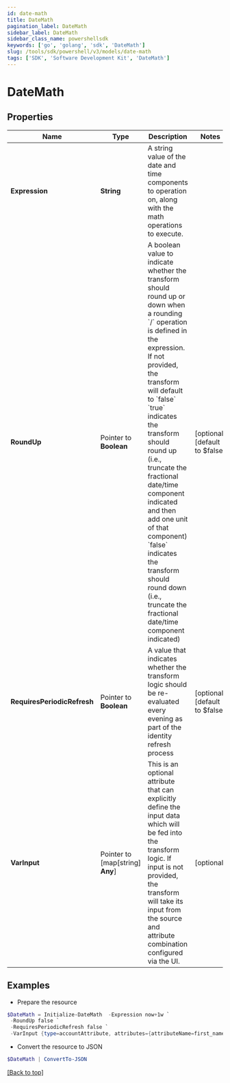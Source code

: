 ```yaml
---
id: date-math
title: DateMath
pagination_label: DateMath
sidebar_label: DateMath
sidebar_class_name: powershellsdk
keywords: ['go', 'golang', 'sdk', 'DateMath'] 
slug: /tools/sdk/powershell/v3/models/date-math
tags: ['SDK', 'Software Development Kit', 'DateMath']
---
```



# DateMath

## Properties

Name | Type | Description | Notes
------------ | ------------- | ------------- | -------------
**Expression** |  **String** | A string value of the date and time components to operation on, along with the math operations to execute.  | 
**RoundUp** |  Pointer to **Boolean** | A boolean value to indicate whether the transform should round up or down when a rounding &#x60;/&#x60; operation is defined in the expression.    If not provided, the transform will default to &#x60;false&#x60;   &#x60;true&#x60; indicates the transform should round up (i.e., truncate the fractional date/time component indicated and then add one unit of that component)   &#x60;false&#x60; indicates the transform should round down (i.e., truncate the fractional date/time component indicated)  | [optional] [default to $false]
**RequiresPeriodicRefresh** |  Pointer to **Boolean** | A value that indicates whether the transform logic should be re-evaluated every evening as part of the identity refresh process | [optional] [default to $false]
**VarInput** |  Pointer to [map[string] **Any**] | This is an optional attribute that can explicitly define the input data which will be fed into the transform logic. If input is not provided, the transform will take its input from the source and attribute combination configured via the UI. | [optional] 

## Examples

- Prepare the resource
```powershell
$DateMath = Initialize-DateMath  -Expression now+1w `
 -RoundUp false `
 -RequiresPeriodicRefresh false `
 -VarInput {type=accountAttribute, attributes={attributeName=first_name, sourceName=Source}}
```

- Convert the resource to JSON
```powershell
$DateMath | ConvertTo-JSON
```


[[Back to top]](#) 


